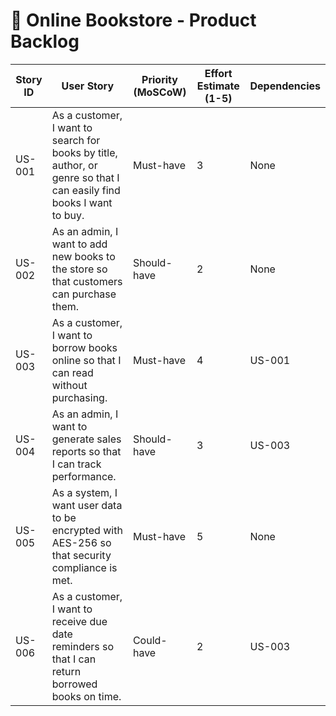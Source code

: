 # 📖 Online Bookstore - Product Backlog

| Story ID | User Story | Priority (MoSCoW) | Effort Estimate (1-5) | Dependencies |
|----------|-----------|-------------------|------------------------|-------------|
| US-001   | As a customer, I want to search for books by title, author, or genre so that I can easily find books I want to buy. | Must-have | 3 | None |
| US-002   | As an admin, I want to add new books to the store so that customers can purchase them. | Should-have | 2 | None |
| US-003   | As a customer, I want to borrow books online so that I can read without purchasing. | Must-have | 4 | US-001 |
| US-004   | As an admin, I want to generate sales reports so that I can track performance. | Should-have | 3 | US-003 |
| US-005   | As a system, I want user data to be encrypted with AES-256 so that security compliance is met. | Must-have | 5 | None |
| US-006   | As a customer, I want to receive due date reminders so that I can return borrowed books on time. | Could-have | 2 | US-003 |

